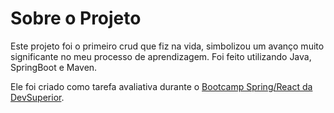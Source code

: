 # Sobre o Projeto

Este projeto foi o primeiro crud que fiz na vida, simbolizou um avanço muito significante no meu processo de aprendizagem.
Foi feito utilizando Java, SpringBoot e Maven.

Ele foi criado como tarefa avaliativa durante o [Bootcamp Spring/React da DevSuperior](https://devsuperior.com.br/bootcamp-spring-react "Bootcamp Spring/React da DevSuperior").
